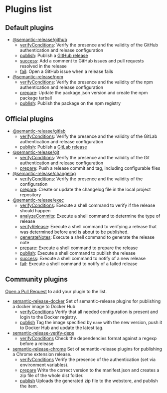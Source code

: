 # Plugins list

## Default plugins

- [@semantic-release/github](https://github.com/semantic-release/github)
  - [verifyConditions](https://github.com/semantic-release/github#verifyconditions): Verify the presence and the validity of the GitHub authentication and release configuration
  - [publish](https://github.com/semantic-release/github#publish): Publish a [GitHub release](https://help.github.com/articles/about-releases)
  - [success](https://github.com/semantic-release/github#success): Add a comment to GitHub issues and pull requests resolved in the release
  - [fail](https://github.com/semantic-release/github#fail): Open a GitHub issue when a release fails
- [@semantic-release/npm](https://github.com/semantic-release/npm)
  - [verifyConditions](https://github.com/semantic-release/npm#verifyconditions): Verify the presence and the validity of the npm authentication and release configuration
  - [prepare](https://github.com/semantic-release/npm#prepare): Update the package.json version and create the npm package tarball
  - [publish](https://github.com/semantic-release/npm#publish): Publish the package on the npm registry

## Official plugins

- [@semantic-release/gitlab](https://github.com/semantic-release/gitlab)
  - [verifyConditions](https://github.com/semantic-release/gitlab#verifyconditions): Verify the presence and the validity of the GitLab authentication and release configuration
  - [publish](https://github.com/semantic-release/gitlab#publish): Publish a [GitLab release](https://docs.gitlab.com/ce/workflow/releases.html)
- [@semantic-release/git](https://github.com/semantic-release/git)
  - [verifyConditions](https://github.com/semantic-release/git#verifyconditions): Verify the presence and the validity of the Git authentication and release configuration
  - [prepare](https://github.com/semantic-release/git#prepare): Push a release commit and tag, including configurable files
- [@semantic-release/changelog](https://github.com/semantic-release/changelog)
  - [verifyConditions](https://github.com/semantic-release/changelog#verifyconditions): Verify the presence and the validity of the configuration
  - [prepare](https://github.com/semantic-release/changelog#prepare): Create or update the changelog file in the local project repository
- [@semantic-release/exec](https://github.com/semantic-release/exec)
  - [verifyConditions](https://github.com/semantic-release/exec#verifyconditions): Execute a shell command to verify if the release should happen
  - [analyzeCommits](https://github.com/semantic-release/exec#analyzecommits): Execute a shell command to determine the type of release
  - [verifyRelease](https://github.com/semantic-release/exec#verifyrelease): Execute a shell command to verifying a release that was determined before and is about to be published.
  - [generateNotes](https://github.com/semantic-release/exec#analyzecommits): Execute a shell command to generate the release note
  - [prepare](https://github.com/semantic-release/exec#prepare): Execute a shell command to prepare the release
  - [publish](https://github.com/semantic-release/exec#publish): Execute a shell command to publish the release
  - [success](https://github.com/semantic-release/exec#success): Execute a shell command to notify of a new release
  - [fail](https://github.com/semantic-release/exec#fail): Execute a shell command to notify of a failed release

## Community plugins

[Open a Pull Request](https://github.com/semantic-release/semantic-release/blob/caribou/CONTRIBUTING.md#submitting-a-pull-request) to add your plugin to the list.

- [semantic-release-docker](https://github.com/felixfbecker/semantic-release-docker) Set of semantic-release plugins for publishing a docker image to Docker Hub
  - [verifyConditions](https://github.com/felixfbecker/semantic-release-docker#verifyconditions) Verify that all needed configuration is present and login to the Docker registry.
  - [publish](https://github.com/felixfbecker/semantic-release-docker#publish) Tag the image specified by `name` with the new version, push it to Docker Hub and update the latest tag.
- [semantic-release-verify-deps](https://github.com/piercus/semantic-release-verify-deps) 
  - [verifyConditions](https://github.com/piercus/semantic-release-verify-deps) Check the dependencies format against a regexp before a release
- [semantic-release-chrome](https://github.com/GabrielDuarteM/semantic-release-chrome) Set of semantic-release plugins for publishing a Chrome extension release.
  - [verifyConditions](https://github.com/GabrielDuarteM/semantic-release-chrome#verifyconditions) Verify the presence of the authentication (set via environment variables).
  - [prepare](https://github.com/GabrielDuarteM/semantic-release-chrome#prepare) Write the correct version to the manifest.json and creates a zip file of the whole dist folder.
  - [publish](https://github.com/GabrielDuarteM/semantic-release-chrome#publish) Uploads the generated zip file to the webstore, and publish the item.
